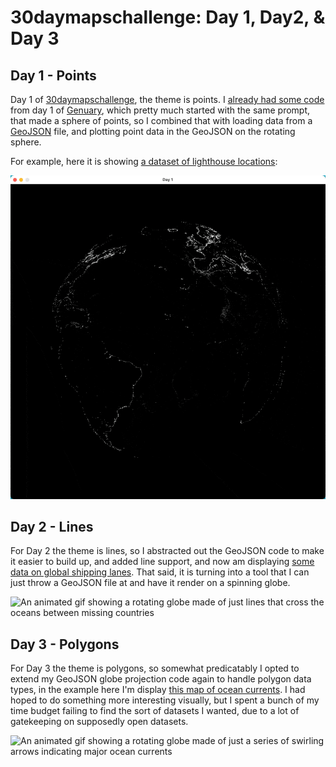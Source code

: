 # 30daymapschallenge: Day 1, Day2, & Day 3

## Day 1 - Points

Day 1 of [30daymapschallenge](https://30daymapchallenge.com), the theme is points. I [already had some code](https://github.com/mdales/claudius-examples/blob/main/day1/bin/main.ml) from day 1 of [Genuary](https://genuary.art), which pretty much started with the same prompt, that made a sphere of points, so I combined that with loading data from a [GeoJSON](https://en.wikipedia.org/wiki/GeoJSON) file, and plotting point data in the GeoJSON on the rotating sphere.

For example, here it is showing [a dataset of lighthouse locations](https://www.kaggle.com/datasets/bcruise/lighthouse-locations):

![An animated gif showing a rotating globe made of just points along the coastlines of most countries](example1.gif)

## Day 2 - Lines

For Day 2 the theme is lines, so I abstracted out the GeoJSON code to make it easier to build up, and added line support, and now am displaying [some data on global shipping lanes](https://zenodo.org/records/6361813). That said, it is turning into a tool that I can just throw a GeoJSON file at and have it render on a spinning globe.

![An animated gif showing a rotating globe made of just lines that cross the oceans between missing countries](example2.gif)

## Day 3 - Polygons

For Day 3 the theme is polygons, so somewhat predicatably I opted to extend my GeoJSON globe projection code again to handle polygon data types, in the example here I'm display [this map of ocean currents](https://gist.github.com/jalbertbowden/5d04b722ced715e32cee3e8c8c4df95b). I had hoped to do something more interesting visually, but I spent a bunch of my time budget failing to find the sort of datasets I wanted, due to a lot of gatekeeping on supposedly open datasets.

![An animated gif showing a rotating globe made of just a series of swirling arrows indicating major ocean currents](example3.gif)
